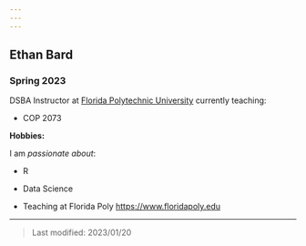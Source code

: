 ```yaml
---
---
---
```


## Ethan Bard

### Spring 2023

DSBA Instructor at [Florida Polytechnic University](https://www.floridapoly.edu) currently teaching:

- COP 2073

**Hobbies:**

I am *passionate about*:

-   R

-   Data Science

-   Teaching at Florida Poly <https://www.floridapoly.edu>

------------------------------------------------------------------------

> Last modified: 2023/01/20
